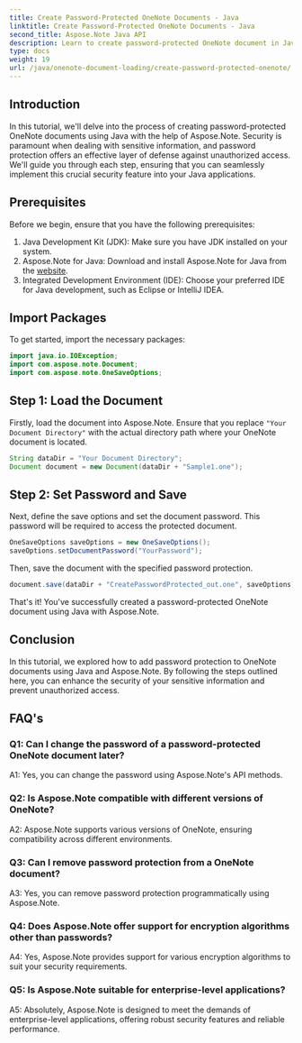 ```yaml
---
title: Create Password-Protected OneNote Documents - Java
linktitle: Create Password-Protected OneNote Documents - Java
second_title: Aspose.Note Java API
description: Learn to create password-protected OneNote document in Java with Aspose.Note. Enhance security by following steps by steps tutorial.
type: docs
weight: 19
url: /java/onenote-document-loading/create-password-protected-onenote/
---
```

## Introduction

In this tutorial, we'll delve into the process of creating password-protected OneNote documents using Java with the help of Aspose.Note. Security is paramount when dealing with sensitive information, and password protection offers an effective layer of defense against unauthorized access. We'll guide you through each step, ensuring that you can seamlessly implement this crucial security feature into your Java applications.

## Prerequisites

Before we begin, ensure that you have the following prerequisites:

1. Java Development Kit (JDK): Make sure you have JDK installed on your system.
2. Aspose.Note for Java: Download and install Aspose.Note for Java from the [website](https://releases.aspose.com/note/java/).
3. Integrated Development Environment (IDE): Choose your preferred IDE for Java development, such as Eclipse or IntelliJ IDEA.

## Import Packages

To get started, import the necessary packages:

```java
import java.io.IOException;
import com.aspose.note.Document;
import com.aspose.note.OneSaveOptions;
```

## Step 1: Load the Document

Firstly, load the document into Aspose.Note. Ensure that you replace `"Your Document Directory"` with the actual directory path where your OneNote document is located.

```java
String dataDir = "Your Document Directory";
Document document = new Document(dataDir + "Sample1.one");
```

## Step 2: Set Password and Save

Next, define the save options and set the document password. This password will be required to access the protected document.

```java
OneSaveOptions saveOptions = new OneSaveOptions();
saveOptions.setDocumentPassword("YourPassword");
```

Then, save the document with the specified password protection.

```java
document.save(dataDir + "CreatePasswordProtected_out.one", saveOptions);
```

That's it! You've successfully created a password-protected OneNote document using Java with Aspose.Note.

## Conclusion

In this tutorial, we explored how to add password protection to OneNote documents using Java and Aspose.Note. By following the steps outlined here, you can enhance the security of your sensitive information and prevent unauthorized access.

## FAQ's

### Q1: Can I change the password of a password-protected OneNote document later?

A1: Yes, you can change the password using Aspose.Note's API methods.

### Q2: Is Aspose.Note compatible with different versions of OneNote?

A2: Aspose.Note supports various versions of OneNote, ensuring compatibility across different environments.

### Q3: Can I remove password protection from a OneNote document?

A3: Yes, you can remove password protection programmatically using Aspose.Note.

### Q4: Does Aspose.Note offer support for encryption algorithms other than passwords?

A4: Yes, Aspose.Note provides support for various encryption algorithms to suit your security requirements.

### Q5: Is Aspose.Note suitable for enterprise-level applications?

A5: Absolutely, Aspose.Note is designed to meet the demands of enterprise-level applications, offering robust security features and reliable performance.
